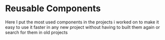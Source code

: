 # Reusable Components

Here I put the most used components in the projects i worked on to make it easy to use it faster in any new project without having to built them again or search for them in old projects
